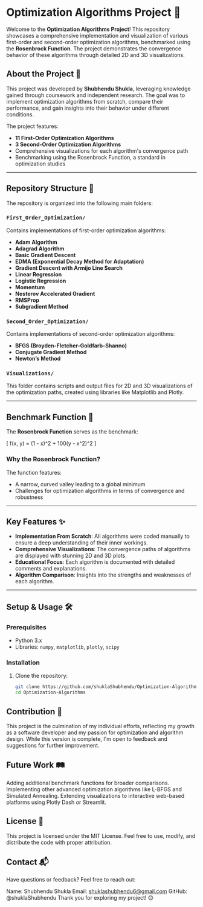 # Optimization Algorithms Project 🚀

Welcome to the **Optimization Algorithms Project**! This repository showcases a comprehensive implementation and visualization of various first-order and second-order optimization algorithms, benchmarked using the **Rosenbrock Function**. The project demonstrates the convergence behavior of these algorithms through detailed 2D and 3D visualizations.

## About the Project 📘

This project was developed by **Shubhendu Shukla**, leveraging knowledge gained through coursework and independent research. The goal was to implement optimization algorithms from scratch, compare their performance, and gain insights into their behavior under different conditions.

The project features:

- **11 First-Order Optimization Algorithms**
- **3 Second-Order Optimization Algorithms**
- Comprehensive visualizations for each algorithm's convergence path
- Benchmarking using the Rosenbrock Function, a standard in optimization studies

---

## Repository Structure 📂

The repository is organized into the following main folders:

### `First_Order_Optimization/`
Contains implementations of first-order optimization algorithms:
- **Adam Algorithm**
- **Adagrad Algorithm**
- **Basic Gradient Descent**
- **EDMA (Exponential Decay Method for Adaptation)**
- **Gradient Descent with Armijo Line Search**
- **Linear Regression**
- **Logistic Regression**
- **Momentum**
- **Nesterov Accelerated Gradient**
- **RMSProp**
- **Subgradient Method**

### `Second_Order_Optimization/`
Contains implementations of second-order optimization algorithms:
- **BFGS (Broyden-Fletcher-Goldfarb-Shanno)**
- **Conjugate Gradient Method**
- **Newton’s Method**

### `Visualizations/`
This folder contains scripts and output files for 2D and 3D visualizations of the optimization paths, created using libraries like Matplotlib and Plotly.

---

## Benchmark Function 🧪

The **Rosenbrock Function** serves as the benchmark:

\[
f(x, y) = (1 - x)^2 + 100(y - x^2)^2
\]

### Why the Rosenbrock Function?
The function features:
- A narrow, curved valley leading to a global minimum
- Challenges for optimization algorithms in terms of convergence and robustness

---

## Key Features ✨

- **Implementation From Scratch**: All algorithms were coded manually to ensure a deep understanding of their inner workings.
- **Comprehensive Visualizations**: The convergence paths of algorithms are displayed with stunning 2D and 3D plots.
- **Educational Focus**: Each algorithm is documented with detailed comments and explanations.
- **Algorithm Comparison**: Insights into the strengths and weaknesses of each algorithm.

---

## Setup & Usage 🛠️

### Prerequisites
- Python 3.x
- Libraries: `numpy`, `matplotlib`, `plotly`, `scipy`

### Installation
1. Clone the repository:
   ```bash
   git clone https://github.com/shuklaShubhendu/Optimization-Algorithms.git
   cd Optimization-Algorithms

## Contribution 🌟

This project is the culmination of my individual efforts, reflecting my growth as a software developer and my passion for optimization and algorithm design. While this version is complete, I'm open to feedback and suggestions for further improvement.

## Future Work 🛤️

Adding additional benchmark functions for broader comparisons.
Implementing other advanced optimization algorithms like L-BFGS and Simulated Annealing.
Extending visualizations to interactive web-based platforms using Plotly Dash or Streamlit.


## License 📜
This project is licensed under the MIT License. Feel free to use, modify, and distribute the code with proper attribution.

## Contact 📬
Have questions or feedback? Feel free to reach out:


Name: Shubhendu Shukla
Email: shuklashubhendu6@gmail.com
GitHub: @shuklaShubhendu
Thank you for exploring my project! 😊
